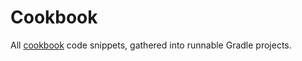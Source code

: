 # Cookbook

All [cookbook](https://swim.dev/tutorials/) code snippets, gathered into runnable Gradle projects.

